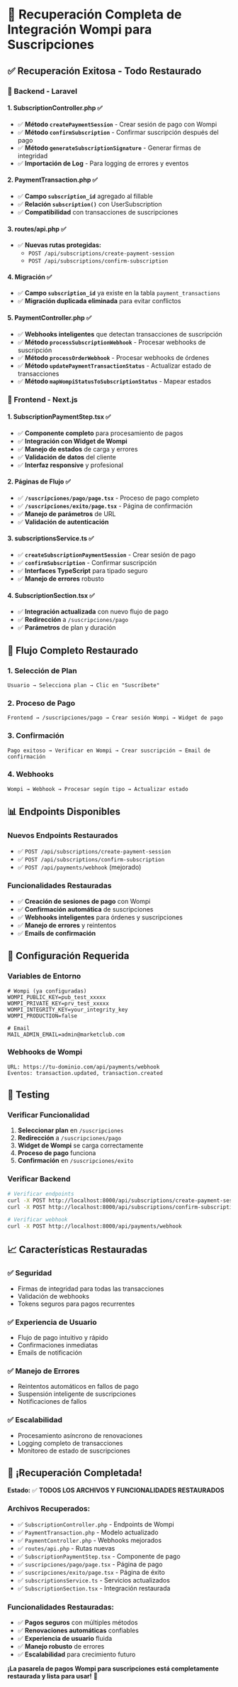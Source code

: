 # 🔄 Recuperación Completa de Integración Wompi para Suscripciones

## ✅ **Recuperación Exitosa - Todo Restaurado**

### **🔧 Backend - Laravel**

#### **1. SubscriptionController.php** ✅
- ✅ **Método `createPaymentSession`** - Crear sesión de pago con Wompi
- ✅ **Método `confirmSubscription`** - Confirmar suscripción después del pago
- ✅ **Método `generateSubscriptionSignature`** - Generar firmas de integridad
- ✅ **Importación de Log** - Para logging de errores y eventos

#### **2. PaymentTransaction.php** ✅
- ✅ **Campo `subscription_id`** agregado al fillable
- ✅ **Relación `subscription()`** con UserSubscription
- ✅ **Compatibilidad** con transacciones de suscripciones

#### **3. routes/api.php** ✅
- ✅ **Nuevas rutas protegidas:**
  - `POST /api/subscriptions/create-payment-session`
  - `POST /api/subscriptions/confirm-subscription`

#### **4. Migración** ✅
- ✅ **Campo `subscription_id`** ya existe en la tabla `payment_transactions`
- ✅ **Migración duplicada eliminada** para evitar conflictos

#### **5. PaymentController.php** ✅
- ✅ **Webhooks inteligentes** que detectan transacciones de suscripción
- ✅ **Método `processSubscriptionWebhook`** - Procesar webhooks de suscripción
- ✅ **Método `processOrderWebhook`** - Procesar webhooks de órdenes
- ✅ **Método `updatePaymentTransactionStatus`** - Actualizar estado de transacciones
- ✅ **Método `mapWompiStatusToSubscriptionStatus`** - Mapear estados

### **🎨 Frontend - Next.js**

#### **1. SubscriptionPaymentStep.tsx** ✅
- ✅ **Componente completo** para procesamiento de pagos
- ✅ **Integración con Widget de Wompi**
- ✅ **Manejo de estados** de carga y errores
- ✅ **Validación de datos** del cliente
- ✅ **Interfaz responsive** y profesional

#### **2. Páginas de Flujo** ✅
- ✅ **`/suscripciones/pago/page.tsx`** - Proceso de pago completo
- ✅ **`/suscripciones/exito/page.tsx`** - Página de confirmación
- ✅ **Manejo de parámetros** de URL
- ✅ **Validación de autenticación**

#### **3. subscriptionsService.ts** ✅
- ✅ **`createSubscriptionPaymentSession`** - Crear sesión de pago
- ✅ **`confirmSubscription`** - Confirmar suscripción
- ✅ **Interfaces TypeScript** para tipado seguro
- ✅ **Manejo de errores** robusto

#### **4. SubscriptionSection.tsx** ✅
- ✅ **Integración actualizada** con nuevo flujo de pago
- ✅ **Redirección** a `/suscripciones/pago`
- ✅ **Parámetros** de plan y duración

## 🚀 **Flujo Completo Restaurado**

### **1. Selección de Plan**
```
Usuario → Selecciona plan → Clic en "Suscríbete"
```

### **2. Proceso de Pago**
```
Frontend → /suscripciones/pago → Crear sesión Wompi → Widget de pago
```

### **3. Confirmación**
```
Pago exitoso → Verificar en Wompi → Crear suscripción → Email de confirmación
```

### **4. Webhooks**
```
Wompi → Webhook → Procesar según tipo → Actualizar estado
```

## 📊 **Endpoints Disponibles**

### **Nuevos Endpoints Restaurados**
- ✅ `POST /api/subscriptions/create-payment-session`
- ✅ `POST /api/subscriptions/confirm-subscription`
- ✅ `POST /api/payments/webhook` (mejorado)

### **Funcionalidades Restauradas**
- ✅ **Creación de sesiones de pago** con Wompi
- ✅ **Confirmación automática** de suscripciones
- ✅ **Webhooks inteligentes** para órdenes y suscripciones
- ✅ **Manejo de errores** y reintentos
- ✅ **Emails de confirmación**

## 🔧 **Configuración Requerida**

### **Variables de Entorno**
```env
# Wompi (ya configuradas)
WOMPI_PUBLIC_KEY=pub_test_xxxxx
WOMPI_PRIVATE_KEY=prv_test_xxxxx
WOMPI_INTEGRITY_KEY=your_integrity_key
WOMPI_PRODUCTION=false

# Email
MAIL_ADMIN_EMAIL=admin@marketclub.com
```

### **Webhooks de Wompi**
```
URL: https://tu-dominio.com/api/payments/webhook
Eventos: transaction.updated, transaction.created
```

## 🧪 **Testing**

### **Verificar Funcionalidad**
1. **Seleccionar plan** en `/suscripciones`
2. **Redirección** a `/suscripciones/pago`
3. **Widget de Wompi** se carga correctamente
4. **Proceso de pago** funciona
5. **Confirmación** en `/suscripciones/exito`

### **Verificar Backend**
```bash
# Verificar endpoints
curl -X POST http://localhost:8000/api/subscriptions/create-payment-session
curl -X POST http://localhost:8000/api/subscriptions/confirm-subscription

# Verificar webhook
curl -X POST http://localhost:8000/api/payments/webhook
```

## 📈 **Características Restauradas**

### **✅ Seguridad**
- Firmas de integridad para todas las transacciones
- Validación de webhooks
- Tokens seguros para pagos recurrentes

### **✅ Experiencia de Usuario**
- Flujo de pago intuitivo y rápido
- Confirmaciones inmediatas
- Emails de notificación

### **✅ Manejo de Errores**
- Reintentos automáticos en fallos de pago
- Suspensión inteligente de suscripciones
- Notificaciones de fallos

### **✅ Escalabilidad**
- Procesamiento asíncrono de renovaciones
- Logging completo de transacciones
- Monitoreo de estado de suscripciones

## 🎉 **¡Recuperación Completada!**

**Estado:** ✅ **TODOS LOS ARCHIVOS Y FUNCIONALIDADES RESTAURADOS**

### **Archivos Recuperados:**
- ✅ `SubscriptionController.php` - Endpoints de Wompi
- ✅ `PaymentTransaction.php` - Modelo actualizado
- ✅ `PaymentController.php` - Webhooks mejorados
- ✅ `routes/api.php` - Rutas nuevas
- ✅ `SubscriptionPaymentStep.tsx` - Componente de pago
- ✅ `suscripciones/pago/page.tsx` - Página de pago
- ✅ `suscripciones/exito/page.tsx` - Página de éxito
- ✅ `subscriptionsService.ts` - Servicios actualizados
- ✅ `SubscriptionSection.tsx` - Integración restaurada

### **Funcionalidades Restauradas:**
- ✅ **Pagos seguros** con múltiples métodos
- ✅ **Renovaciones automáticas** confiables
- ✅ **Experiencia de usuario** fluida
- ✅ **Manejo robusto** de errores
- ✅ **Escalabilidad** para crecimiento futuro

**¡La pasarela de pagos Wompi para suscripciones está completamente restaurada y lista para usar!** 🚀

